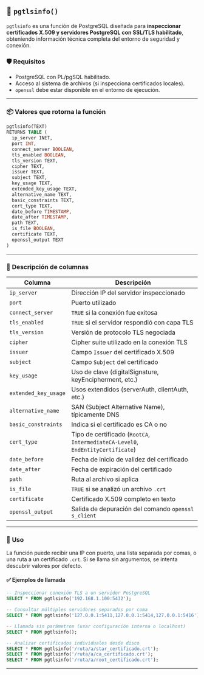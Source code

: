 ## 🔐 `pgtlsinfo()`

`pgtlsinfo` es una función de PostgreSQL diseñada para **inspeccionar certificados X.509 y servidores PostgreSQL con SSL/TLS habilitado**, obteniendo información técnica completa del entorno de seguridad y conexión.


### 🛡️ **Requisitos**

- PostgreSQL con PL/pgSQL habilitado.
- Acceso al sistema de archivos (si inspecciona certificados locales).
- `openssl` debe estar disponible en el entorno de ejecución.
 

---

### 📦 **Valores que rotorna la función**

```sql
pgtlsinfo(TEXT)
RETURNS TABLE (
  ip_server INET,
  port INT,
  connect_server BOOLEAN,
  tls_enabled BOOLEAN,
  tls_version TEXT,
  cipher TEXT,
  issuer TEXT,
  subject TEXT,
  key_usage TEXT,
  extended_key_usage TEXT,
  alternative_name TEXT,
  basic_constraints TEXT,
  cert_type TEXT,
  date_before TIMESTAMP,
  date_after TIMESTAMP,
  path TEXT,
  is_file BOOLEAN,
  certificate TEXT,
  openssl_output TEXT
)
```
--- 


### 📖 **Descripción de columnas**

| Columna              | Descripción                                                                 |
|----------------------|------------------------------------------------------------------------------|
| `ip_server`          | Dirección IP del servidor inspeccionado                                      |
| `port`               | Puerto utilizado                                                             |
| `connect_server`     | `TRUE` si la conexión fue exitosa                                            |
| `tls_enabled`        | `TRUE` si el servidor respondió con capa TLS                                 |
| `tls_version`        | Versión de protocolo TLS negociada                                           |
| `cipher`             | Cipher suite utilizado en la conexión TLS                                    |
| `issuer`             | Campo `Issuer` del certificado X.509                                         |
| `subject`            | Campo `Subject` del certificado                                              |
| `key_usage`          | Uso de clave (digitalSignature, keyEncipherment, etc.)                       |
| `extended_key_usage` | Usos extendidos (serverAuth, clientAuth, etc.)                               |
| `alternative_name`   | SAN (Subject Alternative Name), típicamente DNS                              |
| `basic_constraints`  | Indica si el certificado es CA o no                                          |
| `cert_type`          | Tipo de certificado (`RootCA`, `IntermediateCA-Level0`, `EndEntityCertificate`) |
| `date_before`        | Fecha de inicio de validez del certificado                                   |
| `date_after`         | Fecha de expiración del certificado                                          |
| `path`               | Ruta al archivo si aplica                                                    |
| `is_file`            | `TRUE` si se analizó un archivo `.crt`                                       |
| `certificate`        | Certificado X.509 completo en texto                                          |
| `openssl_output`     | Salida de depuración del comando `openssl s_client`                          |





---

### 🚀 **Uso**

La función puede recibir una IP con puerto, una lista separada por comas, o una ruta a un certificado `.crt`. Si se llama sin argumentos, se intenta descubrir valores por defecto.

#### ✅ **Ejemplos de llamada**

```sql
-- Inspeccionar conexión TLS a un servidor PostgreSQL
SELECT * FROM pgtlsinfo('192.168.1.100:5432');

-- Consultar múltiples servidores separados por coma
SELECT * FROM pgtlsinfo('127.0.0.1:5411,127.0.0.1:5414,127.0.0.1:5416');

-- Llamada sin parámetros (usar configuración interna o localhost)
SELECT * FROM pgtlsinfo();

-- Analizar certificados individuales desde disco
SELECT * FROM pgtlsinfo('/ruta/a/star_certificado.crt');
SELECT * FROM pgtlsinfo('/ruta/a/ca_certificado.crt');
SELECT * FROM pgtlsinfo('/ruta/a/root_certificado.crt');
```

---
